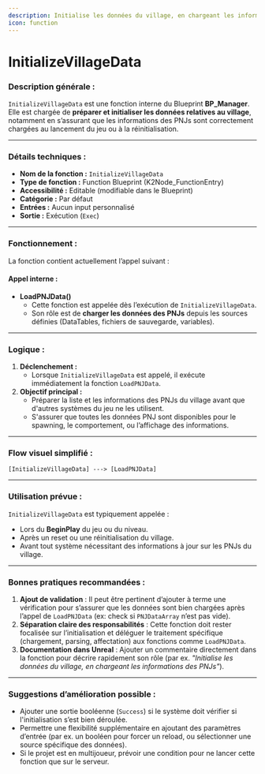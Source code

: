 ```yaml
---
description: Initialise les données du village, en chargeant les informations des PNJs.
icon: function
---
```


# InitializeVillageData

### Description générale :

`InitializeVillageData` est une fonction interne du Blueprint **BP\_Manager**.\
Elle est chargée de **préparer et initialiser les données relatives au village**, notamment en s’assurant que les informations des PNJs sont correctement chargées au lancement du jeu ou à la réinitialisation.

***

### Détails techniques :

* **Nom de la fonction :** `InitializeVillageData`
* **Type de fonction :** Function Blueprint (K2Node\_FunctionEntry)
* **Accessibilité :** Editable (modifiable dans le Blueprint)
* **Catégorie :** Par défaut
* **Entrées :** Aucun input personnalisé
* **Sortie :** Exécution (`Exec`)

***

### Fonctionnement :

La fonction contient actuellement l’appel suivant :

#### **Appel interne :**

* **LoadPNJData()**
  * Cette fonction est appelée dès l’exécution de `InitializeVillageData`.
  * Son rôle est de **charger les données des PNJs** depuis les sources définies (DataTables, fichiers de sauvegarde, variables).

***

### Logique :

1. **Déclenchement :**
   * Lorsque `InitializeVillageData` est appelé, il exécute immédiatement la fonction `LoadPNJData`.
2. **Objectif principal :**
   * Préparer la liste et les informations des PNJs du village avant que d'autres systèmes du jeu ne les utilisent.
   * S'assurer que toutes les données PNJ sont disponibles pour le spawning, le comportement, ou l’affichage des informations.

***

### Flow visuel simplifié :

```
[InitializeVillageData] ---> [LoadPNJData]
```

***

### Utilisation prévue :

`InitializeVillageData` est typiquement appelée :

* Lors du **BeginPlay** du jeu ou du niveau.
* Après un reset ou une réinitialisation du village.
* Avant tout système nécessitant des informations à jour sur les PNJs du village.

***

### Bonnes pratiques recommandées :

1. **Ajout de validation** : Il peut être pertinent d’ajouter à terme une vérification pour s’assurer que les données sont bien chargées après l’appel de `LoadPNJData` (ex: check si `PNJDataArray` n’est pas vide).
2. **Séparation claire des responsabilités** : Cette fonction doit rester focalisée sur l’initialisation et déléguer le traitement spécifique (chargement, parsing, affectation) aux fonctions comme `LoadPNJData`.
3. **Documentation dans Unreal** : Ajouter un commentaire directement dans la fonction pour décrire rapidement son rôle (par ex. _"Initialise les données du village, en chargeant les informations des PNJs"_).

***

### Suggestions d’amélioration possible :

* Ajouter une sortie booléenne (`Success`) si le système doit vérifier si l'initialisation s’est bien déroulée.
* Permettre une flexibilité supplémentaire en ajoutant des paramètres d’entrée (par ex. un booléen pour forcer un reload, ou sélectionner une source spécifique des données).
* Si le projet est en multijoueur, prévoir une condition pour ne lancer cette fonction que sur le serveur.
